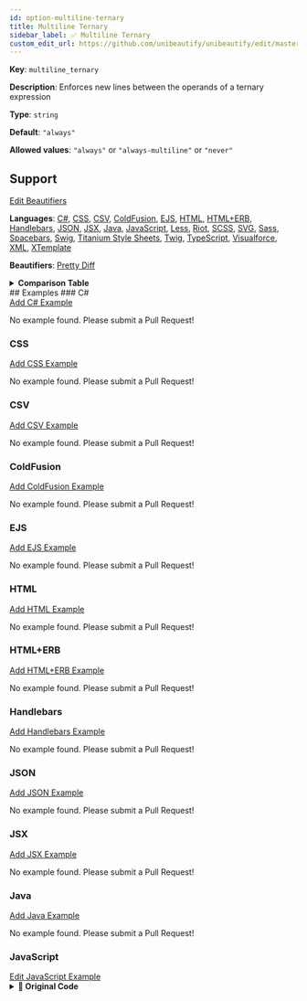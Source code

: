 ```yaml
---
id: option-multiline-ternary
title: Multiline Ternary
sidebar_label: ✅ Multiline Ternary
custom_edit_url: https://github.com/unibeautify/unibeautify/edit/master/src/options.ts
---
```

**Key**: `multiline_ternary`

**Description**: Enforces new lines between the operands of a ternary expression

**Type**: `string`

**Default**: `"always"`

**Allowed values**: `"always"` or `"always-multiline"` or `"never"`

## Support
<div><a class="edit-page-link button" href="https://github.com/unibeautify/website/edit/master/docs/../scripts/generate-docs/beautifiers.ts" target="_blank">Edit Beautifiers</a></div>

**Languages**: [C#](/docs/language-csharp.html), [CSS](/docs/language-css.html), [CSV](/docs/language-csv.html), [ColdFusion](/docs/language-coldfusion.html), [EJS](/docs/language-ejs.html), [HTML](/docs/language-html.html), [HTML+ERB](/docs/language-html-erb.html), [Handlebars](/docs/language-handlebars.html), [JSON](/docs/language-json.html), [JSX](/docs/language-jsx.html), [Java](/docs/language-java.html), [JavaScript](/docs/language-javascript.html), [Less](/docs/language-less.html), [Riot](/docs/language-riot.html), [SCSS](/docs/language-scss.html), [SVG](/docs/language-svg.html), [Sass](/docs/language-sass.html), [Spacebars](/docs/language-spacebars.html), [Swig](/docs/language-swig.html), [Titanium Style Sheets](/docs/language-titanium-style-sheets.html), [Twig](/docs/language-twig.html), [TypeScript](/docs/language-typescript.html), [Visualforce](/docs/language-visualforce.html), [XML](/docs/language-xml.html), [XTemplate](/docs/language-xtemplate.html)

**Beautifiers**: [Pretty Diff](/docs/beautifier-pretty-diff.html)

<details><summary><strong>Comparison Table</strong></summary>
| Language | [Pretty Diff](/docs/beautifier-pretty-diff.html) |
| --- | --- |
| [C#](/docs/language-csharp.html) | &#9989; |
| [CSS](/docs/language-css.html) | &#9989; |
| [CSV](/docs/language-csv.html) | &#9989; |
| [ColdFusion](/docs/language-coldfusion.html) | &#9989; |
| [EJS](/docs/language-ejs.html) | &#9989; |
| [HTML](/docs/language-html.html) | &#9989; |
| [HTML+ERB](/docs/language-html-erb.html) | &#9989; |
| [Handlebars](/docs/language-handlebars.html) | &#9989; |
| [JSON](/docs/language-json.html) | &#9989; |
| [JSX](/docs/language-jsx.html) | &#9989; |
| [Java](/docs/language-java.html) | &#9989; |
| [JavaScript](/docs/language-javascript.html) | &#9989; |
| [Less](/docs/language-less.html) | &#9989; |
| [Riot](/docs/language-riot.html) | &#9989; |
| [SCSS](/docs/language-scss.html) | &#9989; |
| [SVG](/docs/language-svg.html) | &#9989; |
| [Sass](/docs/language-sass.html) | &#9989; |
| [Spacebars](/docs/language-spacebars.html) | &#9989; |
| [Swig](/docs/language-swig.html) | &#9989; |
| [Titanium Style Sheets](/docs/language-titanium-style-sheets.html) | &#9989; |
| [Twig](/docs/language-twig.html) | &#9989; |
| [TypeScript](/docs/language-typescript.html) | &#9989; |
| [Visualforce](/docs/language-visualforce.html) | &#9989; |
| [XML](/docs/language-xml.html) | &#9989; |
| [XTemplate](/docs/language-xtemplate.html) | &#9989; |
</details>
## Examples
### C#
<div><a class="edit-page-link button" href="https://github.com/unibeautify/website/new/master/docs/../examples/C%23/new?filename=multiline_ternary.txt&value=Type%20Example%20Here" target="_blank">Add C# Example</a></div>

No example found. Please submit a Pull Request!
### CSS
<div><a class="edit-page-link button" href="https://github.com/unibeautify/website/new/master/docs/../examples/CSS/new?filename=multiline_ternary.txt&value=Type%20Example%20Here" target="_blank">Add CSS Example</a></div>

No example found. Please submit a Pull Request!
### CSV
<div><a class="edit-page-link button" href="https://github.com/unibeautify/website/new/master/docs/../examples/CSV/new?filename=multiline_ternary.txt&value=Type%20Example%20Here" target="_blank">Add CSV Example</a></div>

No example found. Please submit a Pull Request!
### ColdFusion
<div><a class="edit-page-link button" href="https://github.com/unibeautify/website/new/master/docs/../examples/ColdFusion/new?filename=multiline_ternary.txt&value=Type%20Example%20Here" target="_blank">Add ColdFusion Example</a></div>

No example found. Please submit a Pull Request!
### EJS
<div><a class="edit-page-link button" href="https://github.com/unibeautify/website/new/master/docs/../examples/EJS/new?filename=multiline_ternary.txt&value=Type%20Example%20Here" target="_blank">Add EJS Example</a></div>

No example found. Please submit a Pull Request!
### HTML
<div><a class="edit-page-link button" href="https://github.com/unibeautify/website/new/master/docs/../examples/HTML/new?filename=multiline_ternary.txt&value=Type%20Example%20Here" target="_blank">Add HTML Example</a></div>

No example found. Please submit a Pull Request!
### HTML+ERB
<div><a class="edit-page-link button" href="https://github.com/unibeautify/website/new/master/docs/../examples/HTML%2BERB/new?filename=multiline_ternary.txt&value=Type%20Example%20Here" target="_blank">Add HTML+ERB Example</a></div>

No example found. Please submit a Pull Request!
### Handlebars
<div><a class="edit-page-link button" href="https://github.com/unibeautify/website/new/master/docs/../examples/Handlebars/new?filename=multiline_ternary.txt&value=Type%20Example%20Here" target="_blank">Add Handlebars Example</a></div>

No example found. Please submit a Pull Request!
### JSON
<div><a class="edit-page-link button" href="https://github.com/unibeautify/website/new/master/docs/../examples/JSON/new?filename=multiline_ternary.txt&value=Type%20Example%20Here" target="_blank">Add JSON Example</a></div>

No example found. Please submit a Pull Request!
### JSX
<div><a class="edit-page-link button" href="https://github.com/unibeautify/website/new/master/docs/../examples/JSX/new?filename=multiline_ternary.txt&value=Type%20Example%20Here" target="_blank">Add JSX Example</a></div>

No example found. Please submit a Pull Request!
### Java
<div><a class="edit-page-link button" href="https://github.com/unibeautify/website/new/master/docs/../examples/Java/new?filename=multiline_ternary.txt&value=Type%20Example%20Here" target="_blank">Add Java Example</a></div>

No example found. Please submit a Pull Request!
### JavaScript
<div><a class="edit-page-link button" href="https://github.com/unibeautify/website/edit/master/docs/../examples/JavaScript/multiline_ternary.txt" target="_blank">Edit JavaScript Example</a></div>

<details><summary><strong>🚧 Original Code</strong></summary>
```JavaScript
const val1 = a ? "yes" : "no";
const val2 = a ? ( b ? "yes" : "no") : "maybe";

```
</details>
<details><summary><strong>🔧 `"always"`</strong></summary>
Using [Pretty Diff](/docs/beautifier-pretty-diff.html) beautifier:
```JavaScript
const val1 = a
  ? "yes"
  : "no";
const val2 = a
  ? (
    b
    ? "yes"
    : "no")
  : "maybe";
```
<details><summary>Configuration</summary>
A `.unibeautify.json` file would look like the following:
```json
{
  "JavaScript": {
    "indent_size": 2,
    "indent_char": " ",
    "multiline_ternary": "always"
  }
}
```
</details>
<details><summary>Difference from original</summary>
```diff
Index: always
===================================================================
--- always	Original
+++ always	Beautified
@@ -1,2 +1,9 @@
-const␣val1␣=␣a␣?␣"yes"␣:␣"no";␊
-const␣val2␣=␣a␣?␣(␣b␣?␣"yes"␣:␣"no")␣:␣"maybe";␊
+const␣val1␣=␣a␊
+␣␣?␣"yes"␊
+␣␣:␣"no";␊
+const␣val2␣=␣a␊
+␣␣?␣(␊
+␣␣␣␣b␊
+␣␣␣␣?␣"yes"␊
+␣␣␣␣:␣"no")␊
+␣␣:␣"maybe";
\ No newline at end of file

```
</details>
</details>
<details><summary><strong>🔧 `"always-multiline"`</strong></summary>
Using [Pretty Diff](/docs/beautifier-pretty-diff.html) beautifier:
```JavaScript
const val1 = a
  ? "yes"
  : "no";
const val2 = a
  ? (
    b
    ? "yes"
    : "no")
  : "maybe";
```
<details><summary>Configuration</summary>
A `.unibeautify.json` file would look like the following:
```json
{
  "JavaScript": {
    "indent_size": 2,
    "indent_char": " ",
    "multiline_ternary": "always-multiline"
  }
}
```
</details>
<details><summary>Difference from original</summary>
```diff
Index: always-multiline
===================================================================
--- always-multiline	Original
+++ always-multiline	Beautified
@@ -1,2 +1,9 @@
-const␣val1␣=␣a␣?␣"yes"␣:␣"no";␊
-const␣val2␣=␣a␣?␣(␣b␣?␣"yes"␣:␣"no")␣:␣"maybe";␊
+const␣val1␣=␣a␊
+␣␣?␣"yes"␊
+␣␣:␣"no";␊
+const␣val2␣=␣a␊
+␣␣?␣(␊
+␣␣␣␣b␊
+␣␣␣␣?␣"yes"␊
+␣␣␣␣:␣"no")␊
+␣␣:␣"maybe";
\ No newline at end of file

```
</details>
</details>
<details><summary><strong>🔧 `"never"`</strong></summary>
Using [Pretty Diff](/docs/beautifier-pretty-diff.html) beautifier:
```JavaScript
const val1 = a ? "yes" : "no";
const val2 = a ? (b ? "yes" : "no") : "maybe";
```
<details><summary>Configuration</summary>
A `.unibeautify.json` file would look like the following:
```json
{
  "JavaScript": {
    "indent_size": 2,
    "indent_char": " ",
    "multiline_ternary": "never"
  }
}
```
</details>
<details><summary>Difference from original</summary>
```diff
Index: never
===================================================================
--- never	Original
+++ never	Beautified
@@ -1,2 +1,2 @@
 const␣val1␣=␣a␣?␣"yes"␣:␣"no";␊
-const␣val2␣=␣a␣?␣(␣b␣?␣"yes"␣:␣"no")␣:␣"maybe";␊
+const␣val2␣=␣a␣?␣(b␣?␣"yes"␣:␣"no")␣:␣"maybe";
\ No newline at end of file

```
</details>
</details>
### Less
<div><a class="edit-page-link button" href="https://github.com/unibeautify/website/new/master/docs/../examples/Less/new?filename=multiline_ternary.txt&value=Type%20Example%20Here" target="_blank">Add Less Example</a></div>

No example found. Please submit a Pull Request!
### Riot
<div><a class="edit-page-link button" href="https://github.com/unibeautify/website/new/master/docs/../examples/Riot/new?filename=multiline_ternary.txt&value=Type%20Example%20Here" target="_blank">Add Riot Example</a></div>

No example found. Please submit a Pull Request!
### SCSS
<div><a class="edit-page-link button" href="https://github.com/unibeautify/website/new/master/docs/../examples/SCSS/new?filename=multiline_ternary.txt&value=Type%20Example%20Here" target="_blank">Add SCSS Example</a></div>

No example found. Please submit a Pull Request!
### SVG
<div><a class="edit-page-link button" href="https://github.com/unibeautify/website/new/master/docs/../examples/SVG/new?filename=multiline_ternary.txt&value=Type%20Example%20Here" target="_blank">Add SVG Example</a></div>

No example found. Please submit a Pull Request!
### Sass
<div><a class="edit-page-link button" href="https://github.com/unibeautify/website/new/master/docs/../examples/Sass/new?filename=multiline_ternary.txt&value=Type%20Example%20Here" target="_blank">Add Sass Example</a></div>

No example found. Please submit a Pull Request!
### Spacebars
<div><a class="edit-page-link button" href="https://github.com/unibeautify/website/new/master/docs/../examples/Spacebars/new?filename=multiline_ternary.txt&value=Type%20Example%20Here" target="_blank">Add Spacebars Example</a></div>

No example found. Please submit a Pull Request!
### Swig
<div><a class="edit-page-link button" href="https://github.com/unibeautify/website/new/master/docs/../examples/Swig/new?filename=multiline_ternary.txt&value=Type%20Example%20Here" target="_blank">Add Swig Example</a></div>

No example found. Please submit a Pull Request!
### Titanium Style Sheets
<div><a class="edit-page-link button" href="https://github.com/unibeautify/website/new/master/docs/../examples/Titanium%20Style%20Sheets/new?filename=multiline_ternary.txt&value=Type%20Example%20Here" target="_blank">Add Titanium Style Sheets Example</a></div>

No example found. Please submit a Pull Request!
### Twig
<div><a class="edit-page-link button" href="https://github.com/unibeautify/website/new/master/docs/../examples/Twig/new?filename=multiline_ternary.txt&value=Type%20Example%20Here" target="_blank">Add Twig Example</a></div>

No example found. Please submit a Pull Request!
### TypeScript
<div><a class="edit-page-link button" href="https://github.com/unibeautify/website/new/master/docs/../examples/TypeScript/new?filename=multiline_ternary.txt&value=Type%20Example%20Here" target="_blank">Add TypeScript Example</a></div>

No example found. Please submit a Pull Request!
### Visualforce
<div><a class="edit-page-link button" href="https://github.com/unibeautify/website/new/master/docs/../examples/Visualforce/new?filename=multiline_ternary.txt&value=Type%20Example%20Here" target="_blank">Add Visualforce Example</a></div>

No example found. Please submit a Pull Request!
### XML
<div><a class="edit-page-link button" href="https://github.com/unibeautify/website/new/master/docs/../examples/XML/new?filename=multiline_ternary.txt&value=Type%20Example%20Here" target="_blank">Add XML Example</a></div>

No example found. Please submit a Pull Request!
### XTemplate
<div><a class="edit-page-link button" href="https://github.com/unibeautify/website/new/master/docs/../examples/XTemplate/new?filename=multiline_ternary.txt&value=Type%20Example%20Here" target="_blank">Add XTemplate Example</a></div>

No example found. Please submit a Pull Request!